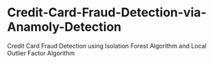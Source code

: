 # Credit-Card-Fraud-Detection-via-Anamoly-Detection
Credit Card Fraud Detection using Isolation Forest Algorithm and Local Outlier Factor Algorithm
